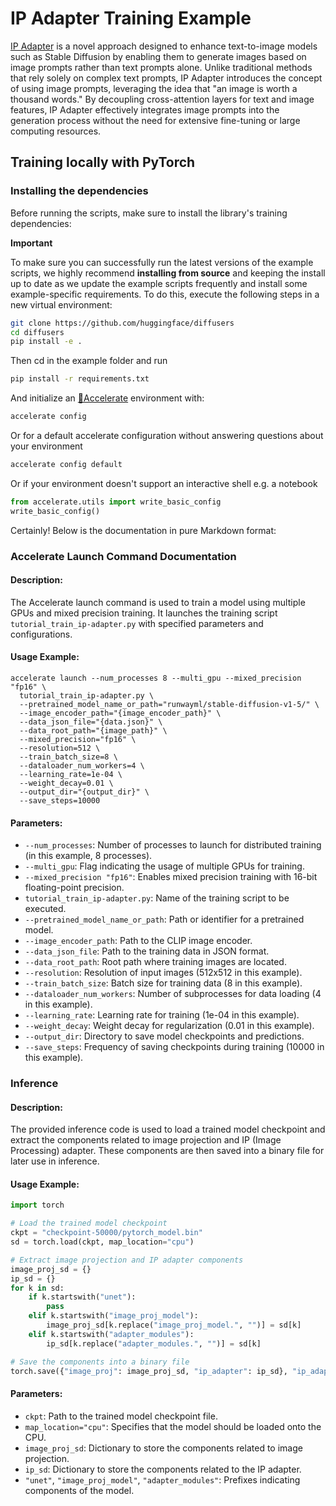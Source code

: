 # IP Adapter Training Example 

[IP Adapter](https://arxiv.org/abs/2308.06721) is a novel approach designed to enhance text-to-image models such as Stable Diffusion by enabling them to generate images based on image prompts rather than text prompts alone. Unlike traditional methods that rely solely on complex text prompts, IP Adapter introduces the concept of using image prompts, leveraging the idea that "an image is worth a thousand words." By decoupling cross-attention layers for text and image features, IP Adapter effectively integrates image prompts into the generation process without the need for extensive fine-tuning or large computing resources.

## Training locally with PyTorch

### Installing the dependencies

Before running the scripts, make sure to install the library's training dependencies:

**Important**

To make sure you can successfully run the latest versions of the example scripts, we highly recommend **installing from source** and keeping the install up to date as we update the example scripts frequently and install some example-specific requirements. To do this, execute the following steps in a new virtual environment:

```bash
git clone https://github.com/huggingface/diffusers
cd diffusers
pip install -e .
```

Then cd in the example folder and run

```bash
pip install -r requirements.txt
```

And initialize an [🤗Accelerate](https://github.com/huggingface/accelerate/) environment with:

```bash
accelerate config
```

Or for a default accelerate configuration without answering questions about your environment

```bash
accelerate config default
```

Or if your environment doesn't support an interactive shell e.g. a notebook

```python
from accelerate.utils import write_basic_config
write_basic_config()
```

Certainly! Below is the documentation in pure Markdown format:

### Accelerate Launch Command Documentation

#### Description:
The Accelerate launch command is used to train a model using multiple GPUs and mixed precision training. It launches the training script `tutorial_train_ip-adapter.py` with specified parameters and configurations.

#### Usage Example:
```
accelerate launch --num_processes 8 --multi_gpu --mixed_precision "fp16" \
  tutorial_train_ip-adapter.py \
  --pretrained_model_name_or_path="runwayml/stable-diffusion-v1-5/" \
  --image_encoder_path="{image_encoder_path}" \
  --data_json_file="{data.json}" \
  --data_root_path="{image_path}" \
  --mixed_precision="fp16" \
  --resolution=512 \
  --train_batch_size=8 \
  --dataloader_num_workers=4 \
  --learning_rate=1e-04 \
  --weight_decay=0.01 \
  --output_dir="{output_dir}" \
  --save_steps=10000
```

#### Parameters:
- `--num_processes`: Number of processes to launch for distributed training (in this example, 8 processes).
- `--multi_gpu`: Flag indicating the usage of multiple GPUs for training.
- `--mixed_precision "fp16"`: Enables mixed precision training with 16-bit floating-point precision.
- `tutorial_train_ip-adapter.py`: Name of the training script to be executed.
- `--pretrained_model_name_or_path`: Path or identifier for a pretrained model.
- `--image_encoder_path`: Path to the CLIP image encoder.
- `--data_json_file`: Path to the training data in JSON format.
- `--data_root_path`: Root path where training images are located.
- `--resolution`: Resolution of input images (512x512 in this example).
- `--train_batch_size`: Batch size for training data (8 in this example).
- `--dataloader_num_workers`: Number of subprocesses for data loading (4 in this example).
- `--learning_rate`: Learning rate for training (1e-04 in this example).
- `--weight_decay`: Weight decay for regularization (0.01 in this example).
- `--output_dir`: Directory to save model checkpoints and predictions.
- `--save_steps`: Frequency of saving checkpoints during training (10000 in this example).

### Inference

#### Description:
The provided inference code is used to load a trained model checkpoint and extract the components related to image projection and IP (Image Processing) adapter. These components are then saved into a binary file for later use in inference.

#### Usage Example:
```python
import torch

# Load the trained model checkpoint
ckpt = "checkpoint-50000/pytorch_model.bin"
sd = torch.load(ckpt, map_location="cpu")

# Extract image projection and IP adapter components
image_proj_sd = {}
ip_sd = {}
for k in sd:
    if k.startswith("unet"):
        pass
    elif k.startswith("image_proj_model"):
        image_proj_sd[k.replace("image_proj_model.", "")] = sd[k]
    elif k.startswith("adapter_modules"):
        ip_sd[k.replace("adapter_modules.", "")] = sd[k]

# Save the components into a binary file
torch.save({"image_proj": image_proj_sd, "ip_adapter": ip_sd}, "ip_adapter.bin")
```

#### Parameters:
- `ckpt`: Path to the trained model checkpoint file.
- `map_location="cpu"`: Specifies that the model should be loaded onto the CPU.
- `image_proj_sd`: Dictionary to store the components related to image projection.
- `ip_sd`: Dictionary to store the components related to the IP adapter.
- `"unet"`, `"image_proj_model"`, `"adapter_modules"`: Prefixes indicating components of the model.